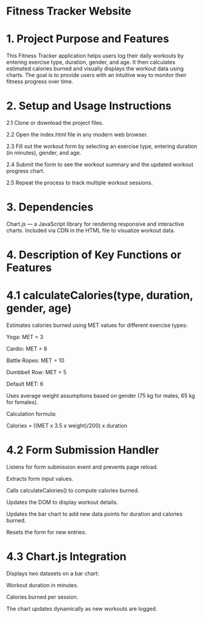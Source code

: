 # Fitness Tracker Website
# 1. Project Purpose and Features

This Fitness Tracker application helps users log their daily workouts by entering exercise type, duration, gender, and age. It then calculates estimated calories burned and visually displays the workout data using charts. The goal is to provide users with an intuitive way to monitor their fitness progress over time.

# 2. Setup and Usage Instructions

2.1 Clone or download the project files.

2.2 Open the index.html file in any modern web browser.

2.3 Fill out the workout form by selecting an exercise type, entering duration (in minutes), gender, and age.

2.4 Submit the form to see the workout summary and the updated workout progress chart.

2.5 Repeat the process to track multiple workout sessions.


# 3. Dependencies

Chart.js — a JavaScript library for rendering responsive and interactive charts.
Included via CDN in the HTML file to visualize workout data.

# 4. Description of Key Functions or Features

# 4.1 calculateCalories(type, duration, gender, age)
Estimates calories burned using MET values for different exercise types:

Yoga: MET = 3

Cardio: MET = 8

Battle Ropes: MET = 10

Dumbbell Row: MET = 5

Default MET: 6

Uses average weight assumptions based on gender (75 kg for males, 65 kg for females).

Calculation formula:

Calories = ((MET x 3.5 x weight)/200) x duration


# 4.2 Form Submission Handler

Listens for form submission event and prevents page reload.

Extracts form input values.

Calls calculateCalories() to compute calories burned.

Updates the DOM to display workout details.

Updates the bar chart to add new data points for duration and calories burned.

Resets the form for new entries.


# 4.3 Chart.js Integration

Displays two datasets on a bar chart:

Workout duration in minutes.

Calories burned per session.

The chart updates dynamically as new workouts are logged.

